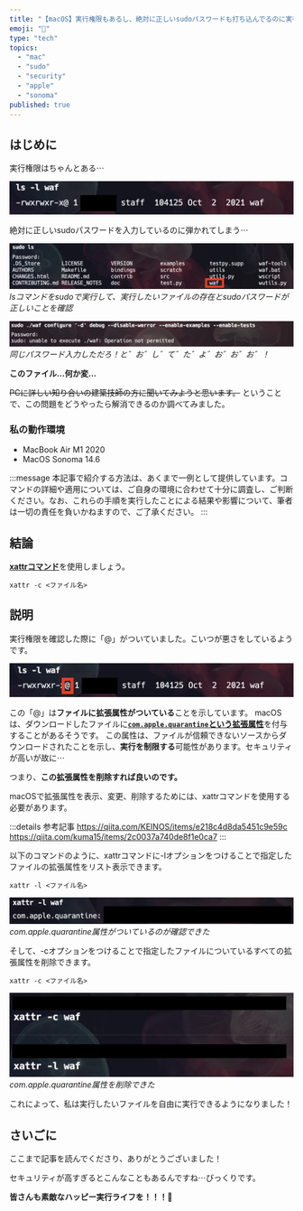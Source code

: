 ```yaml
---
title: "【macOS】実行権限もあるし、絶対に正しいsudoパスワードも打ち込んでるのに実行できない時はこうすればいいんや！"
emoji: "👊"
type: "tech"
topics:
  - "mac"
  - "sudo"
  - "security"
  - "apple"
  - "sonoma"
published: true
---
```


## はじめに

実行権限はちゃんとある⋯

![](/images/sankaku29/2.png)

絶対に正しいsudoパスワードを入力しているのに弾かれてしまう⋯

![](/images/sankaku29/3.png)
*lsコマンドをsudoで実行して、実行したいファイルの存在とsudoパスワードが正しいことを確認*

![](/images/sankaku29/1.png)
*同じパスワード入力しただろ！と゛お゛し゛て゛た゛よ゛お゛お゛お゛！*

**このファイル…何か変…**

~~PCに詳しい知り合いの建築技師の方に聞いてみようと思います。~~
ということで、この問題をどうやったら解消できるのか調べてみました。

### 私の動作環境
- MacBook Air M1 2020
- MacOS Sonoma 14.6

:::message
本記事で紹介する方法は、あくまで一例として提供しています。コマンドの詳細や適用については、ご自身の環境に合わせて十分に調査し、ご判断ください。なお、これらの手順を実行したことによる結果や影響について、筆者は一切の責任を負いかねますので、ご了承ください。
:::

## 結論

[**xattrコマンド**](https://keith.github.io/xcode-man-pages/xattr.1.html)を使用しましょう。

```:おい映司！これを使え！
xattr -c <ファイル名>
```

## 説明

実行権限を確認した際に「@」がついていました。こいつが悪さをしているようです。

![](/images/sankaku29/6.png)

この「@」は**ファイルに拡張属性がついている**ことを示しています。
macOSは、ダウンロードしたファイルに[**`com.apple.quarantine`という拡張属性**](https://iboysoft.com/jp/news/com-apple-quarantine.html)を付与することがあるそうです。
この属性は、ファイルが信頼できないソースからダウンロードされたことを示し、**実行を制限する**可能性があります。セキュリティが高いが故に⋯

つまり、**この拡張属性を削除すれば良いのです。**

macOSで拡張属性を表示、変更、削除するためには、xattrコマンドを使用する必要があります。

:::details 参考記事
https://qiita.com/KEINOS/items/e218c4d8da5451c9e59c
https://qiita.com/kuma15/items/2c0037a740de8f1e0ca7
:::

以下のコマンドのように、xattrコマンドに-lオプションをつけることで指定したファイルの拡張属性をリスト表示できます。

```
xattr -l <ファイル名>
```

![](/images/sankaku29/4.png)
*com.apple.quarantine属性がついているのが確認できた*

そして、-cオプションをつけることで指定したファイルについているすべての拡張属性を削除できます。

```
xattr -c <ファイル名>
```

![](/images/sankaku29/5.png)
*com.apple.quarantine属性を削除できた*

これによって、私は実行したいファイルを自由に実行できるようになりました！

## さいごに

ここまで記事を読んでくださり、ありがとうございました！

セキュリティが高すぎるとこんなこともあるんですね⋯びっくりです。

**皆さんも素敵なハッピー実行ライフを！！！🌸**
